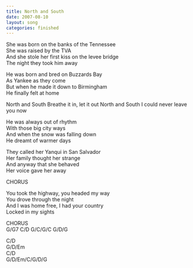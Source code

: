 ```yaml
---
title: North and South
date: 2007-08-10
layout: song
categories: finished
---
```

She was born on the banks of the Tennessee  
She was raised by the TVA  
And she stole her first kiss on the levee bridge  
The night they took him away

He was born and bred on Buzzards Bay  
As Yankee as they come  
But when he made it down to Birmingham  
He finally felt at home

<div class="chorus">North and South  
Breathe it in, let it out  
North and South  
I could never leave you now</div>

He was always out of rhythm  
With those big city ways  
And when the snow was falling down  
He dreamt of warmer days

They called her Yanqui in San Salvador  
Her family thought her strange  
And anyway that she behaved  
Her voice gave her away

<div class="chorus">CHORUS</div>

You took the highway, you headed my way  
You drove through the night  
And I was home free, I had your country  
Locked in my sights

<div class="chorus">CHORUS</div>
<div class="chords">
G/G7  
C/D  
G/C/G/C  
G/D/G  

C/D  
G/D/Em  
C/D  
G/D/Em/C/G/D/G</div>
